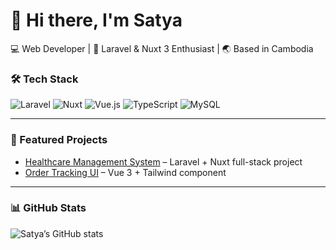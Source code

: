 # 👋 Hi there, I'm Satya

💻 Web Developer | 🚀 Laravel & Nuxt 3 Enthusiast | 🌏 Based in Cambodia  

### 🛠 Tech Stack
![Laravel](https://img.shields.io/badge/Laravel-F55247?style=for-the-badge&logo=laravel&logoColor=white)
![Nuxt](https://img.shields.io/badge/Nuxt-00DC82?style=for-the-badge&logo=nuxtdotjs&logoColor=white)
![Vue.js](https://img.shields.io/badge/Vue.js-42B883?style=for-the-badge&logo=vue.js&logoColor=white)
![TypeScript](https://img.shields.io/badge/TypeScript-3178C6?style=for-the-badge&logo=typescript&logoColor=white)
![MySQL](https://img.shields.io/badge/MySQL-4479A1?style=for-the-badge&logo=mysql&logoColor=white)

---

### 📌 Featured Projects
- [Healthcare Management System](https://github.com/your-repo) – Laravel + Nuxt full-stack project  
- [Order Tracking UI](https://github.com/your-repo) – Vue 3 + Tailwind component  

---

### 📊 GitHub Stats
![Satya’s GitHub stats](https://github-readme-stats.vercel.app/api?username=your-username&show_icons=true&theme=tokyonight)
